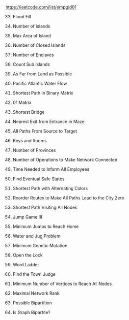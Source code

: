 https://leetcode.com/list/empgid01

33. Flood Fill

00. Number of Islands

95. Max Area of Island

254. Number of Closed Islands

020. Number of Enclaves

905. Count Sub Islands

162. As Far from Land as Possible

17. Pacific Atlantic Water Flow

091. Shortest Path in Binary Matrix

42. 01 Matrix

34. Shortest Bridge

926. Nearest Exit from Entrance in Maze

97. All Paths From Source to Target

41. Keys and Rooms

47. Number of Provinces

319. Number of Operations to Make Network Connected

376. Time Needed to Inform All Employees

02. Find Eventual Safe States

129. Shortest Path with Alternating Colors

466. Reorder Routes to Make All Paths Lead to the City Zero

47. Shortest Path Visiting All Nodes

306. Jump Game III

654. Minimum Jumps to Reach Home

65. Water and Jug Problem

33. Minimum Genetic Mutation

52. Open the Lock

27. Word Ladder

97. Find the Town Judge

557. Minimum Number of Vertices to Reach All Nodes

615. Maximal Network Rank

86. Possible Bipartition

85. Is Graph Bipartite?
